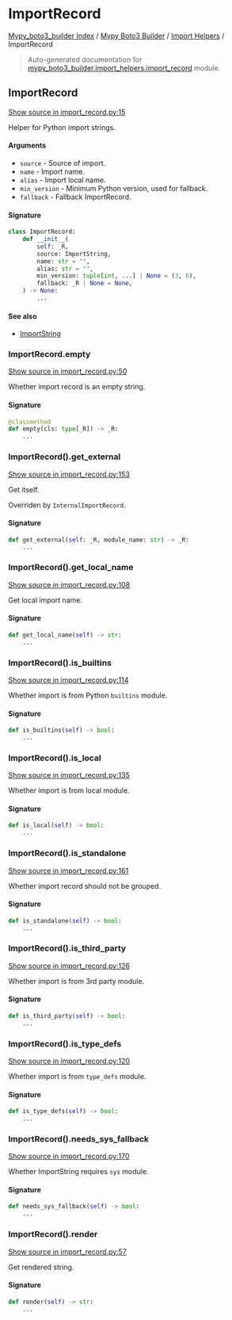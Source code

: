 # ImportRecord

[Mypy_boto3_builder Index](../../README.md#mypy_boto3_builder-index) /
[Mypy Boto3 Builder](../index.md#mypy-boto3-builder) /
[Import Helpers](./index.md#import-helpers) /
ImportRecord

> Auto-generated documentation for [mypy_boto3_builder.import_helpers.import_record](https://github.com/youtype/mypy_boto3_builder/blob/main/mypy_boto3_builder/import_helpers/import_record.py) module.

## ImportRecord

[Show source in import_record.py:15](https://github.com/youtype/mypy_boto3_builder/blob/main/mypy_boto3_builder/import_helpers/import_record.py#L15)

Helper for Python import strings.

#### Arguments

- `source` - Source of import.
- `name` - Import name.
- `alias` - Import local name.
- `min_version` - Minimum Python version, used for fallback.
- `fallback` - Fallback ImportRecord.

#### Signature

```python
class ImportRecord:
    def __init__(
        self: _R,
        source: ImportString,
        name: str = "",
        alias: str = "",
        min_version: tuple[int, ...] | None = (3, 8),
        fallback: _R | None = None,
    ) -> None:
        ...
```

#### See also

- [ImportString](./import_string.md#importstring)

### ImportRecord.empty

[Show source in import_record.py:50](https://github.com/youtype/mypy_boto3_builder/blob/main/mypy_boto3_builder/import_helpers/import_record.py#L50)

Whether import record is an empty string.

#### Signature

```python
@classmethod
def empty(cls: type[_R]) -> _R:
    ...
```

### ImportRecord().get_external

[Show source in import_record.py:153](https://github.com/youtype/mypy_boto3_builder/blob/main/mypy_boto3_builder/import_helpers/import_record.py#L153)

Get itself.

Overriden by `InternalImportRecord`.

#### Signature

```python
def get_external(self: _R, module_name: str) -> _R:
    ...
```

### ImportRecord().get_local_name

[Show source in import_record.py:108](https://github.com/youtype/mypy_boto3_builder/blob/main/mypy_boto3_builder/import_helpers/import_record.py#L108)

Get local import name.

#### Signature

```python
def get_local_name(self) -> str:
    ...
```

### ImportRecord().is_builtins

[Show source in import_record.py:114](https://github.com/youtype/mypy_boto3_builder/blob/main/mypy_boto3_builder/import_helpers/import_record.py#L114)

Whether import is from Python `builtins` module.

#### Signature

```python
def is_builtins(self) -> bool:
    ...
```

### ImportRecord().is_local

[Show source in import_record.py:135](https://github.com/youtype/mypy_boto3_builder/blob/main/mypy_boto3_builder/import_helpers/import_record.py#L135)

Whether import is from local module.

#### Signature

```python
def is_local(self) -> bool:
    ...
```

### ImportRecord().is_standalone

[Show source in import_record.py:161](https://github.com/youtype/mypy_boto3_builder/blob/main/mypy_boto3_builder/import_helpers/import_record.py#L161)

Whether import record should not be grouped.

#### Signature

```python
def is_standalone(self) -> bool:
    ...
```

### ImportRecord().is_third_party

[Show source in import_record.py:126](https://github.com/youtype/mypy_boto3_builder/blob/main/mypy_boto3_builder/import_helpers/import_record.py#L126)

Whether import is from 3rd party module.

#### Signature

```python
def is_third_party(self) -> bool:
    ...
```

### ImportRecord().is_type_defs

[Show source in import_record.py:120](https://github.com/youtype/mypy_boto3_builder/blob/main/mypy_boto3_builder/import_helpers/import_record.py#L120)

Whether import is from `type_defs` module.

#### Signature

```python
def is_type_defs(self) -> bool:
    ...
```

### ImportRecord().needs_sys_fallback

[Show source in import_record.py:170](https://github.com/youtype/mypy_boto3_builder/blob/main/mypy_boto3_builder/import_helpers/import_record.py#L170)

Whether ImportString requires `sys` module.

#### Signature

```python
def needs_sys_fallback(self) -> bool:
    ...
```

### ImportRecord().render

[Show source in import_record.py:57](https://github.com/youtype/mypy_boto3_builder/blob/main/mypy_boto3_builder/import_helpers/import_record.py#L57)

Get rendered string.

#### Signature

```python
def render(self) -> str:
    ...
```
